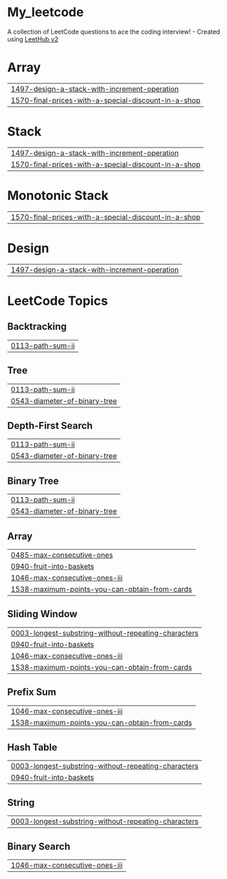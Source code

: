 # My_leetcode
A collection of LeetCode questions to ace the coding interview! - Created using [LeetHub v2](https://github.com/arunbhardwaj/LeetHub-2.0)


# Array
|  |
| ------- |
| [1497-design-a-stack-with-increment-operation](https://github.com/prakharbhardwaj1504/My_leetcode/tree/master/1497-design-a-stack-with-increment-operation) |
| [1570-final-prices-with-a-special-discount-in-a-shop](https://github.com/prakharbhardwaj1504/My_leetcode/tree/master/1570-final-prices-with-a-special-discount-in-a-shop) |
# Stack
|  |
| ------- |
| [1497-design-a-stack-with-increment-operation](https://github.com/prakharbhardwaj1504/My_leetcode/tree/master/1497-design-a-stack-with-increment-operation) |
| [1570-final-prices-with-a-special-discount-in-a-shop](https://github.com/prakharbhardwaj1504/My_leetcode/tree/master/1570-final-prices-with-a-special-discount-in-a-shop) |
# Monotonic Stack
|  |
| ------- |
| [1570-final-prices-with-a-special-discount-in-a-shop](https://github.com/prakharbhardwaj1504/My_leetcode/tree/master/1570-final-prices-with-a-special-discount-in-a-shop) |
# Design
|  |
| ------- |
| [1497-design-a-stack-with-increment-operation](https://github.com/prakharbhardwaj1504/My_leetcode/tree/master/1497-design-a-stack-with-increment-operation) |
<!---LeetCode Topics Start-->
# LeetCode Topics
## Backtracking
|  |
| ------- |
| [0113-path-sum-ii](https://github.com/prakharbhardwaj1504/My_leetcode/tree/master/0113-path-sum-ii) |
## Tree
|  |
| ------- |
| [0113-path-sum-ii](https://github.com/prakharbhardwaj1504/My_leetcode/tree/master/0113-path-sum-ii) |
| [0543-diameter-of-binary-tree](https://github.com/prakharbhardwaj1504/My_leetcode/tree/master/0543-diameter-of-binary-tree) |
## Depth-First Search
|  |
| ------- |
| [0113-path-sum-ii](https://github.com/prakharbhardwaj1504/My_leetcode/tree/master/0113-path-sum-ii) |
| [0543-diameter-of-binary-tree](https://github.com/prakharbhardwaj1504/My_leetcode/tree/master/0543-diameter-of-binary-tree) |
## Binary Tree
|  |
| ------- |
| [0113-path-sum-ii](https://github.com/prakharbhardwaj1504/My_leetcode/tree/master/0113-path-sum-ii) |
| [0543-diameter-of-binary-tree](https://github.com/prakharbhardwaj1504/My_leetcode/tree/master/0543-diameter-of-binary-tree) |
## Array
|  |
| ------- |
| [0485-max-consecutive-ones](https://github.com/prakharbhardwaj1504/My_leetcode/tree/master/0485-max-consecutive-ones) |
| [0940-fruit-into-baskets](https://github.com/prakharbhardwaj1504/My_leetcode/tree/master/0940-fruit-into-baskets) |
| [1046-max-consecutive-ones-iii](https://github.com/prakharbhardwaj1504/My_leetcode/tree/master/1046-max-consecutive-ones-iii) |
| [1538-maximum-points-you-can-obtain-from-cards](https://github.com/prakharbhardwaj1504/My_leetcode/tree/master/1538-maximum-points-you-can-obtain-from-cards) |
## Sliding Window
|  |
| ------- |
| [0003-longest-substring-without-repeating-characters](https://github.com/prakharbhardwaj1504/My_leetcode/tree/master/0003-longest-substring-without-repeating-characters) |
| [0940-fruit-into-baskets](https://github.com/prakharbhardwaj1504/My_leetcode/tree/master/0940-fruit-into-baskets) |
| [1046-max-consecutive-ones-iii](https://github.com/prakharbhardwaj1504/My_leetcode/tree/master/1046-max-consecutive-ones-iii) |
| [1538-maximum-points-you-can-obtain-from-cards](https://github.com/prakharbhardwaj1504/My_leetcode/tree/master/1538-maximum-points-you-can-obtain-from-cards) |
## Prefix Sum
|  |
| ------- |
| [1046-max-consecutive-ones-iii](https://github.com/prakharbhardwaj1504/My_leetcode/tree/master/1046-max-consecutive-ones-iii) |
| [1538-maximum-points-you-can-obtain-from-cards](https://github.com/prakharbhardwaj1504/My_leetcode/tree/master/1538-maximum-points-you-can-obtain-from-cards) |
## Hash Table
|  |
| ------- |
| [0003-longest-substring-without-repeating-characters](https://github.com/prakharbhardwaj1504/My_leetcode/tree/master/0003-longest-substring-without-repeating-characters) |
| [0940-fruit-into-baskets](https://github.com/prakharbhardwaj1504/My_leetcode/tree/master/0940-fruit-into-baskets) |
## String
|  |
| ------- |
| [0003-longest-substring-without-repeating-characters](https://github.com/prakharbhardwaj1504/My_leetcode/tree/master/0003-longest-substring-without-repeating-characters) |
## Binary Search
|  |
| ------- |
| [1046-max-consecutive-ones-iii](https://github.com/prakharbhardwaj1504/My_leetcode/tree/master/1046-max-consecutive-ones-iii) |
<!---LeetCode Topics End-->